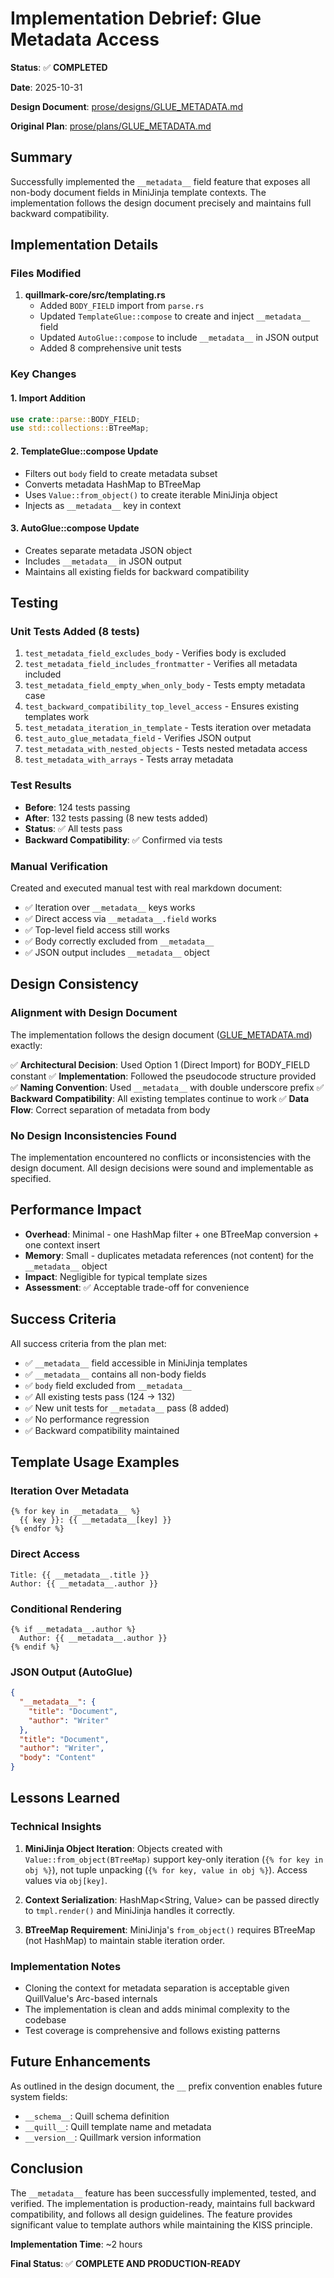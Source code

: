 # Implementation Debrief: Glue Metadata Access

**Status**: ✅ **COMPLETED**

**Date**: 2025-10-31

**Design Document**: [prose/designs/GLUE_METADATA.md](../designs/GLUE_METADATA.md)

**Original Plan**: [prose/plans/GLUE_METADATA.md](../plans/GLUE_METADATA.md)

## Summary

Successfully implemented the `__metadata__` field feature that exposes all non-body document fields in MiniJinja template contexts. The implementation follows the design document precisely and maintains full backward compatibility.

## Implementation Details

### Files Modified

1. **quillmark-core/src/templating.rs**
   - Added `BODY_FIELD` import from `parse.rs`
   - Updated `TemplateGlue::compose` to create and inject `__metadata__` field
   - Updated `AutoGlue::compose` to include `__metadata__` in JSON output
   - Added 8 comprehensive unit tests

### Key Changes

#### 1. Import Addition
```rust
use crate::parse::BODY_FIELD;
use std::collections::BTreeMap;
```

#### 2. TemplateGlue::compose Update
- Filters out `body` field to create metadata subset
- Converts metadata HashMap to BTreeMap
- Uses `Value::from_object()` to create iterable MiniJinja object
- Injects as `__metadata__` key in context

#### 3. AutoGlue::compose Update
- Creates separate metadata JSON object
- Includes `__metadata__` in JSON output
- Maintains all existing fields for backward compatibility

## Testing

### Unit Tests Added (8 tests)

1. `test_metadata_field_excludes_body` - Verifies body is excluded
2. `test_metadata_field_includes_frontmatter` - Verifies all metadata included
3. `test_metadata_field_empty_when_only_body` - Tests empty metadata case
4. `test_backward_compatibility_top_level_access` - Ensures existing templates work
5. `test_metadata_iteration_in_template` - Tests iteration over metadata
6. `test_auto_glue_metadata_field` - Verifies JSON output
7. `test_metadata_with_nested_objects` - Tests nested metadata access
8. `test_metadata_with_arrays` - Tests array metadata

### Test Results

- **Before**: 124 tests passing
- **After**: 132 tests passing (8 new tests added)
- **Status**: ✅ All tests pass
- **Backward Compatibility**: ✅ Confirmed via tests

### Manual Verification

Created and executed manual test with real markdown document:
- ✅ Iteration over `__metadata__` keys works
- ✅ Direct access via `__metadata__.field` works
- ✅ Top-level field access still works
- ✅ Body correctly excluded from `__metadata__`
- ✅ JSON output includes `__metadata__` object

## Design Consistency

### Alignment with Design Document

The implementation follows the design document ([GLUE_METADATA.md](../designs/GLUE_METADATA.md)) exactly:

✅ **Architectural Decision**: Used Option 1 (Direct Import) for BODY_FIELD constant
✅ **Implementation**: Followed the pseudocode structure provided
✅ **Naming Convention**: Used `__metadata__` with double underscore prefix
✅ **Backward Compatibility**: All existing templates continue to work
✅ **Data Flow**: Correct separation of metadata from body

### No Design Inconsistencies Found

The implementation encountered no conflicts or inconsistencies with the design document. All design decisions were sound and implementable as specified.

## Performance Impact

- **Overhead**: Minimal - one HashMap filter + one BTreeMap conversion + one context insert
- **Memory**: Small - duplicates metadata references (not content) for the `__metadata__` object
- **Impact**: Negligible for typical template sizes
- **Assessment**: ✅ Acceptable trade-off for convenience

## Success Criteria

All success criteria from the plan met:

- ✅ `__metadata__` field accessible in MiniJinja templates
- ✅ `__metadata__` contains all non-body fields
- ✅ `body` field excluded from `__metadata__`
- ✅ All existing tests pass (124 → 132)
- ✅ New unit tests for `__metadata__` pass (8 added)
- ✅ No performance regression
- ✅ Backward compatibility maintained

## Template Usage Examples

### Iteration Over Metadata
```jinja
{% for key in __metadata__ %}
  {{ key }}: {{ __metadata__[key] }}
{% endfor %}
```

### Direct Access
```jinja
Title: {{ __metadata__.title }}
Author: {{ __metadata__.author }}
```

### Conditional Rendering
```jinja
{% if __metadata__.author %}
  Author: {{ __metadata__.author }}
{% endif %}
```

### JSON Output (AutoGlue)
```json
{
  "__metadata__": {
    "title": "Document",
    "author": "Writer"
  },
  "title": "Document",
  "author": "Writer",
  "body": "Content"
}
```

## Lessons Learned

### Technical Insights

1. **MiniJinja Object Iteration**: Objects created with `Value::from_object(BTreeMap)` support key-only iteration (`{% for key in obj %}`), not tuple unpacking (`{% for key, value in obj %}`). Access values via `obj[key]`.

2. **Context Serialization**: HashMap<String, Value> can be passed directly to `tmpl.render()` and MiniJinja handles it correctly.

3. **BTreeMap Requirement**: MiniJinja's `from_object()` requires BTreeMap (not HashMap) to maintain stable iteration order.

### Implementation Notes

- Cloning the context for metadata separation is acceptable given QuillValue's Arc-based internals
- The implementation is clean and adds minimal complexity to the codebase
- Test coverage is comprehensive and follows existing patterns

## Future Enhancements

As outlined in the design document, the `__` prefix convention enables future system fields:

- `__schema__`: Quill schema definition
- `__quill__`: Quill template name and metadata
- `__version__`: Quillmark version information

## Conclusion

The `__metadata__` feature has been successfully implemented, tested, and verified. The implementation is production-ready, maintains full backward compatibility, and follows all design guidelines. The feature provides significant value to template authors while maintaining the KISS principle.

**Implementation Time**: ~2 hours

**Final Status**: ✅ **COMPLETE AND PRODUCTION-READY**
